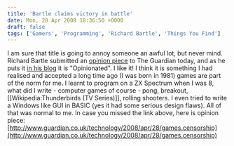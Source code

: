 ```yaml
---
title: 'Bartle claims victory in battle'
date: Mon, 28 Apr 2008 18:36:50 +0000
draft: false
tags: ['Gamers', 'Programming', 'Richard Bartle', 'Things You Find']
---
```


I am sure that title is going to annoy someone an awful lot, but never mind. Richard Bartle submitted an [opinion piece](http://www.guardian.co.uk/technology/2008/apr/28/games.censorship) to The Guardian today, and as he puts it [in his blog](http://www.youhaventlived.com/qblog/2008/QBlog280408B.html) it is "Opinionated". I like it! I think it is something I had realised and accepted a long time ago (I was born in 1981) games are part of the norm for me. I learnt to program on a ZX Spectrum when I was 8, what did I write - computer games of course - pong, breakout, \[\[Wikipedia:Thunderbirds (TV Series)\]\], rolling shooters. I even tried to write a Windows like GUI in BASIC (yes it had some serious design flaws). All of that was normal to me. In case you missed the link above, here is opinion piece: [http://www.guardian.co.uk/technology/2008/apr/28/games.censorship](http://www.guardian.co.uk/technology/2008/apr/28/games.censorship)